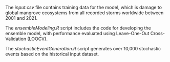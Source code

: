 The _input.csv_ file contains training data for the model, which is damage to global mangrove ecosystems from all recorded storms worldwide between 2001 and 2021.

The _ensembleModeling.R_ script includes the code for developing the ensemble model, with performance evaluated using Leave-One-Out Cross-Validation (LOOCV).

The _stochasticEventGeneration.R_ script generates over 10,000 stochastic events based on the historical input dataset.

